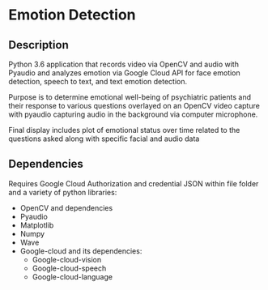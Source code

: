 # Emotion Detection


## Description
Python 3.6 application that records video via OpenCV and audio with Pyaudio and analyzes emotion via Google Cloud API for face emotion detection, speech to text, and text emotion detection. 

Purpose is to determine emotional well-being of psychiatric patients and their response to various questions overlayed on an OpenCV video capture with pyaudio capturing audio in the background via computer microphone.

Final display includes plot of emotional status over time related to the questions asked along with specific facial and audio data

## Dependencies
Requires Google Cloud Authorization and credential JSON within file folder and a variety of python libraries:
- OpenCV and dependencies
- Pyaudio
- Matplotlib
- Numpy
- Wave
- Google-cloud and its dependencies:
	- Google-cloud-vision
  - Google-cloud-speech
  - Google-cloud-language
